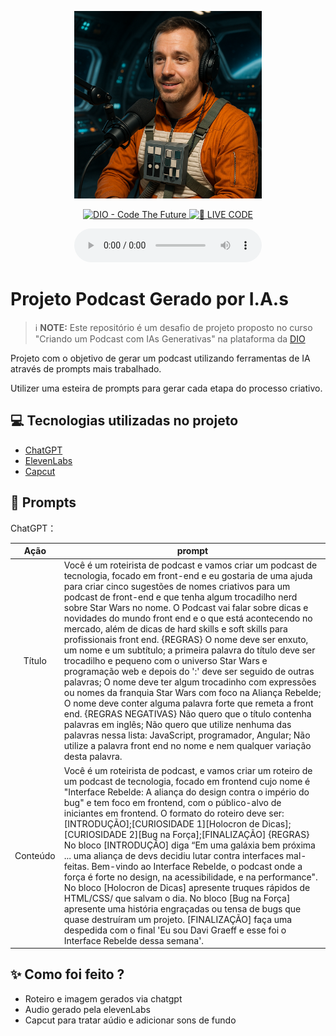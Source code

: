 <p align="center">
<img 
    src="./assets/cover.png"
    width="300"
/>
</p>

<p align="center">
<a href="https://dio.me/">
    <img 
        src="https://img.shields.io/badge/DIO-Code_The_Future-28DA77?logo=youtube" 
        alt="DIO - Code The Future">
</a>
<a href="https://dio.me/">
<img 
    src="https://img.shields.io/badge/🔴_LIVE_CODE-FF5E72" 
    alt="🔴 LIVE CODE">
</a>
</p>

<div align="center">
    <audio src="output/podcast_editado.MP3" controls title="Podcast editado"></audio>
</div>

# Projeto Podcast Gerado por I.A.s


 > ℹ️ **NOTE:**  Este repositório é um desafio de projeto proposto no curso "Criando um Podcast com IAs Generativas" na plataforma da [DIO](https://dio.me)

Projeto com o objetivo de gerar um podcast utilizando ferramentas de IA através de prompts mais trabalhado.

Utilizer uma esteira de prompts para gerar cada etapa do processo criativo.

## 💻 Tecnologias utilizadas no projeto

- [ChatGPT](https://chat.openai.com/) 
- [ElevenLabs](https://beta.elevenlabs.io/)
- [Capcut](https://www.capcut.com/pt-br/)


## 🧠 Prompts

ChatGPT：

|   Ação   | prompt                                                                                                                                                                                                                                                                         |
| :------: | ------------------------------------------------------------------------------------------------------------------------------------------------------------------------------------------------------------------------------------------------------------------------------ |
|  Título  | Você é um roteirista de podcast e vamos criar um podcast de tecnologia, focado em front-end e eu gostaria de uma ajuda para criar cinco sugestões de nomes criativos para um podcast de front-end e que tenha algum trocadilho nerd sobre Star Wars no nome. O Podcast vai falar sobre dicas e novidades do mundo front end e o que está acontecendo no mercado, além de dicas de hard skills e soft skills para profissionais front end. {REGRAS} O nome deve ser enxuto, um nome e um subtítulo; a primeira palavra do título deve ser trocadilho e pequeno com o universo Star Wars e programação web e depois do ':' deve ser seguido de outras palavras; O nome deve ter algum trocadinho com expressões ou nomes da franquia Star Wars com foco na Aliança Rebelde; O nome deve conter alguma palavra forte que remeta a front end. {REGRAS NEGATIVAS} Não quero que o título contenha palavras em inglês; Não quero que utilize nenhuma das palavras nessa lista: JavaScript, programador, Angular; Não utilize a palavra front end no nome e nem qualquer variação desta palavra.                                                        |
| Conteúdo | Você é um roteirista de podcast, e vamos criar um roteiro de um podcast de tecnologia, focado em frontend cujo nome é "Interface Rebelde: A aliança do design contra o império do bug" e tem foco em frontend, com o público-alvo de iniciantes em frontend. O formato do roteiro deve ser: [INTRODUÇÃO];[CURIOSIDADE 1][Holocron de Dicas];[CURIOSIDADE 2][Bug na Força];[FINALIZAÇÃO] {REGRAS} No bloco [INTRODUÇÃO] diga “Em uma galáxia bem próxima ... uma aliança de devs decidiu lutar contra interfaces mal-feitas. Bem-vindo ao Interface Rebelde, o podcast onde a força é forte no design, na acessibilidade, e na performance". No bloco [Holocron de Dicas] apresente truques rápidos de HTML/CSS/ que salvam o dia. No bloco [Bug na Força] apresente uma história engraçadas ou tensa de bugs que quase destruíram um projeto. [FINALIZAÇÃO] faça uma despedida com o final 'Eu sou Davi Graeff e esse foi o Interface Rebelde dessa semana'. |


## ✨ Como foi feito ?

- Roteiro e imagem gerados via chatgpt
- Audio gerado pela elevenLabs
- Capcut para tratar aúdio e adicionar sons de fundo
